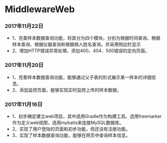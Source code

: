 # MiddlewareWeb

### 2017年11月22日
- 1、完善样本数据查询功能，将其分为四个模块，分别为根据时间查询、根据样本查询、根据仪器查询和根据病人姓名查询。并采用侧边栏显示
- 2、增加HTTP错误异常处理，添加400、404、500错误的定向页面。

### 2017年11月20日
- 1、完善样本数据查询功能，能够通过父子表的形式展示某一样本的详细信息。
- 2、添加监控页面，能够实现实时监控上传的样本数据。

### 2017年11月16日
- 1、初步确定建立web项目，其中选用Gradle作为构建工具。选用freemarker作为定义web视图，选用mybatis来连接MySQL数据库。
- 2、实现了用户登陆的页面和初步功能，但还没有注册功能。
- 3、实现了样本数据查询功能，能够在网页中查询样本信息。
